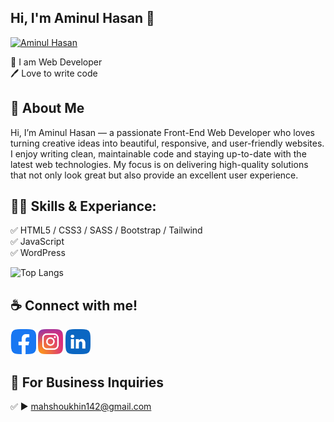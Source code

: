 ## Hi, I'm Aminul Hasan 👋
[<img src='[https://github.com/shovoalways/shovoalways/blob/main/img/bg.jpg?raw=true](https://media.licdn.com/dms/image/v2/D5616AQErBGwxJDhHcA/profile-displaybackgroundimage-shrink_350_1400/B56ZYuuhfxHEAY-/0/1744540670855?e=1762387200&v=beta&t=Xc-HhWnuPQfiOJSnPXzIOI94mH32yOyAVjjW5e3THJk)' alt='Aminul Hasan'>](https://github.com/aminulhasan142/)
<p>
👑 I am Web Developer <br> 
🖊️ Love to write code <br> 

## 🚀 About Me
Hi, I’m Aminul Hasan — a passionate Front-End Web Developer who loves turning creative ideas into beautiful, responsive, and user-friendly websites.
I enjoy writing clean, maintainable code and staying up-to-date with the latest web technologies. My focus is on delivering high-quality solutions that not only look great but also provide an excellent user experience.

## 👨‍💻 Skills & Experiance: 
✅ HTML5 / CSS3 / SASS / Bootstrap / Tailwind <br> 
✅ JavaScript <br>
✅ WordPress <br>

![Top Langs](https://github-readme-stats.vercel.app/api/top-langs/?username=aminulhasan142&layout=compact)


## ☕ Connect with me!
[<img src='https://github.com/shovoalways/shovoalways/blob/main/img/facebook.png?raw=true' alt='facebook' height='40'>](https://www.facebook.com/aminulhasanshoukhin9966)  [<img src='https://github.com/shovoalways/shovoalways/blob/main/img/instagram.png?raw=true' alt='instagram' height='40'>](https://www.instagram.com/aminul_hasan142/)  [<img src='https://github.com/shovoalways/shovoalways/blob/main/img/linkedin.png?raw=true' alt='linkedin' height='40'>](https://www.linkedin.com/in/aminulhasanshoukhin/) 

## 📧 For Business Inquiries 
✅  ► mahshoukhin142@gmail.com
